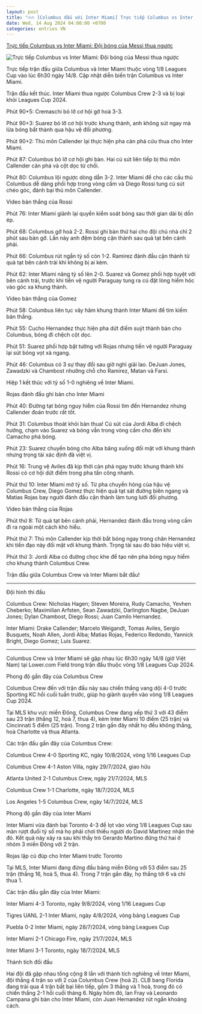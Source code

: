 ```yaml
---
layout: post
title: "🔥🔥 [Columbus đấu với Inter Miami] Trực tiếp Columbus vs Inter Miami: Đội bóng của Messi thua ngược"
date: Wed, 14 Aug 2024 04:00:00 +0700
categories: entries VN
---
```

[Trực tiếp Columbus vs Inter Miami: Đội bóng của Messi thua ngược](https://webthethao.vn/bong-da-quoc-te/truc-tiep-columbus-vs-inter-miami-tranh-ve-vao-tu-ket-2HyN5SCSg.htm)

![Trực tiếp Columbus vs Inter Miami: Đội bóng của Messi thua ngược](https://cdnmedia.webthethao.vn/thumb/720-405/uploads/2024-08-13/doi-hinh-inter-miami(1).jpg)

Trực tiếp trận đấu giữa Columbus và Inter Miami thuộc vòng 1/8 Leagues Cup vào lúc 6h30 ngày 14/8. Cập nhật diễn biến trận Columbus vs Inter Miami.

Trận đấu kết thúc. Inter Miami thua ngược Columbus Crew 2-3 và bị loại khỏi Leagues Cup 2024.

Phút 90+5: Cremaschi bỏ lỡ cơ hội gỡ hoà 3-3.

Phút 90+3: Suarez bỏ lỡ cơ hội trước khung thành, anh không sút ngay mà lừa bóng bất thành qua hậu vệ đối phương.

Phút 90+2: Thủ môn Callender lại thực hiện pha cản phá cứu thua cho Inter Miami.

Phút 87: Columbus bỏ lỡ cơ hội ghi bàn. Hai cú sút liên tiếp bị thủ môn Callender cản phá và cột dọc từ chối.

Phút 80: Columbus lội ngược dòng dẫn 3-2. Inter Miami để cho các cầu thủ Columbus dễ dàng phối hợp trong vòng cấm và Diego Rossi tung cú sút chéo góc, đánh bại thủ môn Callender.

Video bàn thắng của Rossi

Phút 76: Inter Miami giành lại quyền kiểm soát bóng sau thời gian dài bị dồn ép.

Phút 68: Columbus gỡ hoà 2-2. Rossi ghi bàn thứ hai cho đội chủ nhà chỉ 2 phút sau bàn gỡ. Lần này anh đệm bóng cận thành sau quả tạt bên cánh phải.

Phút 66: Columbus rút ngắn tỷ số còn 1-2. Ramirez đánh đầu cận thành từ quả tạt bên cánh trái khi không bị ai kèm.

Phút 62: Inter Miami nâng tỷ số lên 2-0. Suarez và Gomez phối hợp tuyệt vời bên cánh trái, trước khi tiền vệ người Paraguay tung ra cú đặt lòng hiểm hóc vào góc xa khung thành.

Video bàn thắng của Gomez

Phút 58: Columbus liên tục vây hãm khung thành Inter Miami để tìm kiếm bàn thắng.

Phút 55: Cucho Hernandez thực hiện pha dứt điểm suýt thành bàn cho Columbus, bóng đi chệch cột dọc.

Phút 51: Suarez phối hợp bật tường với Rojas nhưng tiền vệ người Paraguay lại sút bóng vọt xà ngang.

Phút 46: Columbus có 3 sự thay đổi sau giờ nghỉ giải lao. DeJuan Jones, Zawadzki và Chambost nhường chỗ cho Ramirez, Matan và Farsi.

Hiệp 1 kết thúc với tỷ số 1-0 nghiêng về Inter Miami.

Rojas đánh đầu ghi bàn cho Inter Miami

Phút 40: Đường tạt bóng nguy hiểm của Rossi tìm đến Hernandez nhưng Callender đoán trước rất tốt.

Phút 31: Columbus thoát khỏi bàn thua! Cú sút của Jordi Alba đi chệch hướng, chạm vào Suarez và bóng vẫn trong vòng cấm cho đến khi Camacho phá bóng.

Phút 23: Suarez chuyền bóng cho Alba băng xuống đối mặt với khung thành nhưng trọng tài xác định đã việt vị.

Phút 16: Trung vệ Aviles đã kịp thời cản phá ngay trước khung thành khi Rossi có cơ hội dứt điểm trong pha tấn công nhanh.

Phút thứ 10: Inter Miami mở tỷ số. Từ pha chuyền hỏng của hậu vệ Columbus Crew, Diego Gomez thực hiện quả tạt sát đường biên ngang và Matias Rojas bay người đánh đầu cận thành làm tung lưới đối phương.

Video bàn thắng của Rojas

Phút thứ 8: Từ quả tạt bên cánh phải, Hernandez đánh đầu trong vòng cấm đi ra ngoài một cách khó hiểu.

Phút thứ 7: Thủ môn Callender kịp thời bắt bóng ngay trong chân Hernandez khi tiền đạo này đối mặt với khung thành. Trọng tài sau đó báo hiệu việt vị.

Phút thứ 3: Jordi Alba có đường chọc khe để tạo nên pha bóng nguy hiểm cho khung thành Columbus Crew.

Trận đấu giữa Columbus Crew và Inter Miami bắt đầu!

***

Đội hình thi đấu

Columbus Crew: Nicholas Hagen; Steven Moreira, Rudy Camacho, Yevhen Cheberko; Maximilian Arfsten, Sean Zawadzki, Darlington Nagbe, DeJuan Jones; Dylan Chambost, Diego Rossi; Juan Camilo Hernandez.

Inter Miami: Drake Callender; Marcelo Weigandt, Tomas Aviles, Sergio Busquets, Noah Allen, Jordi Alba; Matias Rojas, Federico Redondo, Yannick Bright, Diego Gomez; Luis Suarez.

***

Columbus Crew và Inter Miami sẽ gặp nhau lúc 6h30 ngày 14/8 (giờ Việt Nam) tại Lower.com Field trong trận đấu thuộc vòng 1/8 Leagues Cup 2024.

Phong độ gần đây của Columbus Crew

Columbus Crew đến với trận đấu này sau chiến thắng vang dội 4-0 trước Sporting KC hồi cuối tuần trước, giúp họ giành quyền vào vòng 1/8 Leagues Cup 2024.

Tại MLS khu vực miền Đông, Columbus Crew đang xếp thứ 3 với 43 điểm sau 23 trận (thắng 12, hoà 7, thua 4), kém Inter Miami 10 điểm (25 trận) và Cincinnati 5 điểm (25 trận). Trong 2 trận gần đây nhất họ đều không thắng, hoà Charlotte và thua Atlanta.

Các trận đấu gần đây của Columbus Crew:

Columbus Crew 4-0 Sporting KC, ngày 10/8/2024, vòng 1/16 Leagues Cup

Columbus Crew 4-1 Aston Villa, ngày 29/7/2024, giao hữu

Atlanta United 2-1 Columbus Crew, ngày 21/7/2024, MLS

Columbus Crew 1-1 Charlotte, ngày 18/7/2024, MLS

Los Angeles 1-5 Columbus Crew, ngày 14/7/2024, MLS

Phong độ gần đây của Inter Miami

Inter Miami vừa đánh bại Toronto 4-3 để lọt vào vòng 1/8 Leagues Cup sau màn rượt đuổi tỷ số mà họ phải chơi thiếu người do David Martinez nhận thẻ đỏ. Kết quả này xảy ra sau khi thầy trò Gerardo Martino đứng thứ hai ở nhóm 3 miền Đông với 2 trận.

Rojas lập cú đúp cho Inter Miami trước Toronto

Tại MLS, Inter Miami đang đứng đầu bảng miền Đông với 53 điểm sau 25 trận (thắng 16, hoà 5, thua 4). Trong 7 trận gần đây, họ thắng tới 6 và chỉ thua 1.

Các trận đấu gần đây của Inter Miami:

Inter Miami 4-3 Toronto, ngày 9/8/2024, vòng 1/16 Leagues Cup

Tigres UANL 2-1 Inter Miami, ngày 4/8/2024, vòng bảng Leagues Cup

Puebla 0-2 Inter Miami, ngày 28/7/2024, vòng bảng Leagues Cup

Inter Miami 2-1 Chicago Fire, ngày 21/7/2024, MLS

Inter Miami 3-1 Toronto, ngày 18/7/2024, MLS

Thành tích đối đầu

Hai đội đã gặp nhau tổng cộng 8 lần với thành tích nghiêng về Inter Miami, đội thắng 4 trận so với 2 của Columbus Crew (hoà 2). CLB bang Florida đang trải qua 4 trận bất bại liên tiếp, gồm 3 thắng và 1 hoà, trong đó có chiến thắng 2-1 hồi cuối tháng 6. Ngày hôm đó, Ian Fray và Leonardo Campana ghi bàn cho Inter Miami, còn Juan Hernandez rút ngắn khoảng cách.

